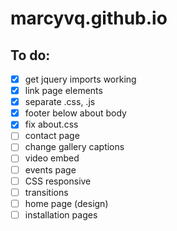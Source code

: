 # marcyvq.github.io

## To do:
- [x] get jquery imports working
- [x] link page elements
- [x] separate .css, .js
- [x] footer below about body
- [x] fix about.css
- [ ] contact page
- [ ] change gallery captions
- [ ] video embed
- [ ] events page
- [ ] CSS responsive
- [ ] transitions
- [ ] home page (design)
- [ ] installation pages